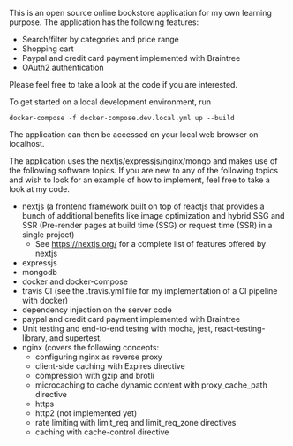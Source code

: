 This is an open source online bookstore application for my own learning purpose.  The application has the following features:
- Search/filter by categories and price range
- Shopping cart
- Paypal and credit card payment implemented with Braintree
- OAuth2 authentication

Please feel free to take a look at the code if you are interested.

To get started on a local development environment, run

```
docker-compose -f docker-compose.dev.local.yml up --build
```

The application can then be accessed on your local web browser on localhost.

The application uses the nextjs/expressjs/nginx/mongo and makes use of the following software topics.  If you are new to any of the following topics and wish to look for an example of how to implement, feel free to take a look at my code.
- nextjs (a frontend framework built on top of reactjs that provides a bunch of additional benefits like image optimization and hybrid SSG and SSR (Pre-render pages at build time (SSG) or request time (SSR) in a single project)
   - See https://nextjs.org/ for a complete list of features offered by nextjs
- expressjs
- mongodb
- docker and docker-compose
- travis CI (see the .travis.yml file for my implementation of a CI pipeline with docker)
- dependency injection on the server code
- paypal and credit card payment implemented with Braintree
- Unit testing and end-to-end testng with mocha, jest, react-testing-library, and supertest.
- nginx (covers the following concepts:
   - configuring nginx as reverse proxy
   - client-side caching with Expires directive
   - compression with gzip and brotli
   - microcaching to cache dynamic content with proxy_cache_path directive
   - https
   - http2 (not implemented yet)
   - rate limiting with limit_req and limit_req_zone directives
   - caching with cache-control directive
